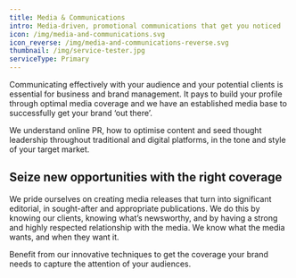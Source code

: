 ```yaml
---
title: Media & Communications
intro: Media-driven, promotional communications that get you noticed
icon: /img/media-and-communications.svg
icon_reverse: /img/media-and-communications-reverse.svg
thumbnail: /img/service-tester.jpg
serviceType: Primary
---
```


Communicating effectively with your audience and your potential clients is
essential for business and brand management. It pays to build your profile
through optimal media coverage and we have an established media base to
successfully get your brand ‘out there’.

We understand online PR, how to optimise content and seed thought leadership
throughout traditional and digital platforms, in the tone and style of your
target market.

## Seize new opportunities with the right coverage

We pride ourselves on creating media releases that turn into significant
editorial, in sought-after and appropriate publications. We do this by knowing
our clients, knowing what’s newsworthy, and by having a strong and highly
respected relationship with the media. We know what the media wants, and when
they want it.

Benefit from our innovative techniques to get the coverage your brand needs to
capture the attention of your audiences.
